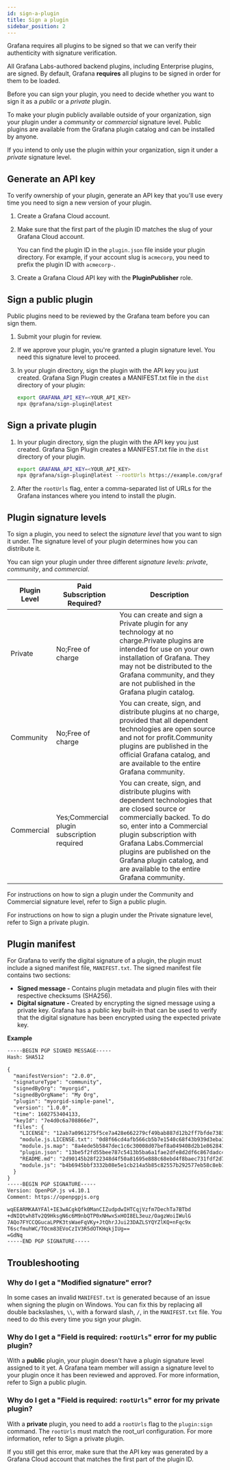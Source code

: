 ```yaml
---
id: sign-a-plugin
title: Sign a plugin
sidebar_position: 2
---
```


<head>
  <meta name="robots" content="noindex" />
</head>

Grafana requires all plugins to be signed so that we can verify their authenticity with signature verification.

All Grafana Labs-authored backend plugins, including Enterprise plugins, are signed. By default, Grafana **requires** all plugins to be signed in order for them to be loaded.

Before you can sign your plugin, you need to decide whether you want to sign it as a _public_ or a _private_ plugin.

To make your plugin publicly available outside of your organization, sign your plugin under a _community_ or _commercial_ signature level. Public plugins are available from the Grafana plugin catalog and can be installed by anyone.

If you intend to only use the plugin within your organization, sign it under a _private_ signature level.

## Generate an API key

To verify ownership of your plugin, generate an API key that you'll use every time you need to sign a new version of your plugin.

1.  Create a Grafana Cloud account.

2.  Make sure that the first part of the plugin ID matches the slug of your Grafana Cloud account.

    You can find the plugin ID in the `plugin.json` file inside your plugin directory. For example, if your account slug is `acmecorp`, you need to prefix the plugin ID with `acmecorp-`.

3.  Create a Grafana Cloud API key with the **PluginPublisher** role.

## Sign a public plugin

Public plugins need to be reviewed by the Grafana team before you can sign them.

1.  Submit your plugin for review.
2.  If we approve your plugin, you're granted a plugin signature level. You need this signature level to proceed.
3.  In your plugin directory, sign the plugin with the API key you just created. Grafana Sign Plugin creates a MANIFEST.txt file in the `dist` directory of your plugin:

    ```bash
    export GRAFANA_API_KEY=<YOUR_API_KEY>
    npx @grafana/sign-plugin@latest
    ```

## Sign a private plugin

1.  In your plugin directory, sign the plugin with the API key you just created. Grafana Sign Plugin creates a MANIFEST.txt file in the `dist` directory of your plugin.

    ```bash
    export GRAFANA_API_KEY=<YOUR_API_KEY>
    npx @grafana/sign-plugin@latest --rootUrls https://example.com/grafana
    ```

2.  After the `rootUrls` flag, enter a comma-separated list of URLs for the Grafana instances where you intend to install the plugin.

## Plugin signature levels

To sign a plugin, you need to select the _signature level_ that you want to sign it under. The signature level of your plugin determines how you can distribute it.

You can sign your plugin under three different _signature levels_: _private_, _community_, and _commercial_.

| **Plugin Level** | **Paid Subscription Required?**             | **Description**                                                                                                                                                                                                                                                                                                    |
| ---------------- | ------------------------------------------- | ------------------------------------------------------------------------------------------------------------------------------------------------------------------------------------------------------------------------------------------------------------------------------------------------------------------ |
| Private          | No;Free of charge                           | You can create and sign a Private plugin for any technology at no charge.Private plugins are intended for use on your own installation of Grafana. They may not be distributed to the Grafana community, and they are not published in the Grafana plugin catalog.                                                 |
| Community        | No;Free of charge                           | You can create, sign, and distribute plugins at no charge, provided that all dependent technologies are open source and not for profit.Community plugins are published in the official Grafana catalog, and are available to the entire Grafana community.                                                         |
| Commercial       | Yes;Commercial plugin subscription required | You can create, sign, and distribute plugins with dependent technologies that are closed source or commercially backed. To do so, enter into a Commercial plugin subscription with Grafana Labs.Commercial plugins are published on the Grafana plugin catalog, and are available to the entire Grafana community. |

For instructions on how to sign a plugin under the Community and Commercial signature level, refer to Sign a public plugin.

For instructions on how to sign a plugin under the Private signature level, refer to Sign a private plugin.

## Plugin manifest

For Grafana to verify the digital signature of a plugin, the plugin must include a signed manifest file, `MANIFEST.txt`. The signed manifest file contains two sections:

- **Signed message -** Contains plugin metadata and plugin files with their respective checksums (SHA256).
- **Digital signature -** Created by encrypting the signed message using a private key. Grafana has a public key built-in that can be used to verify that the digital signature has been encrypted using the expected private key.

**Example**

```txt
-----BEGIN PGP SIGNED MESSAGE-----
Hash: SHA512

{
  "manifestVersion": "2.0.0",
  "signatureType": "community",
  "signedByOrg": "myorgid",
  "signedByOrgName": "My Org",
  "plugin": "myorgid-simple-panel",
  "version": "1.0.0",
  "time": 1602753404133,
  "keyId": "7e4d0c6a708866e7",
  "files": {
    "LICENSE": "12ab7a0961275f5ce7a428e662279cf49bab887d12b2ff7bfde738346178c28c",
    "module.js.LICENSE.txt": "0d8f66cd4afb566cb5b7e1540c68f43b939d3eba12ace290f18abc4f4cb53ed0",
    "module.js.map": "8a4ede5b5847dec1c6c30008d07bef8a049408d2b1e862841e30357f82e0fa19",
    "plugin.json": "13be5f2fd55bee787c5413b5ba6a1fae2dfe8d2df6c867dadc4657b98f821f90",
    "README.md": "2d90145b28f22348d4f50a81695e888c68ebd4f8baec731fdf2d79c8b187a27f",
    "module.js": "b4b6945bbf3332b08e5e1cb214a5b85c82557b292577eb58c8eb1703bc8e4577"
  }
}
-----BEGIN PGP SIGNATURE-----
Version: OpenPGP.js v4.10.1
Comment: https://openpgpjs.org

wqEEARMKAAYFAl+IE3wACgkQfk0ManCIZudpdwIHTCqjVzfm7DechTa7BTbd
+dNIQtwh8Tv2Q9HksgN6c6M9nbQTP0xNHwxSxHOI8EL3euz/OagzWoiIWulG
7AQo7FYCCQGucaLPPK3tsWaeFqVKy+JtQhrJJui23DAZLSYQYZlKQ+nFqc9x
T6scfmuhWC/TOcm83EVoCzIV3R5dOTKHqkjIUg==
=GdNq
-----END PGP SIGNATURE-----
```

## Troubleshooting

### Why do I get a "Modified signature" error?

In some cases an invalid `MANIFEST.txt` is generated because of an issue when signing the plugin on Windows. You can fix this by replacing all double backslashes, `\\`, with a forward slash, `/`, in the `MANIFEST.txt` file. You need to do this every time you sign your plugin.

### Why do I get a "Field is required: `rootUrls`" error for my public plugin?

With a **public** plugin, your plugin doesn't have a plugin signature level assigned to it yet. A Grafana team member will assign a signature level to your plugin once it has been reviewed and approved. For more information, refer to Sign a public plugin.

### Why do I get a "Field is required: `rootUrls`" error for my private plugin?

With a **private** plugin, you need to add a `rootUrls` flag to the `plugin:sign` command. The `rootUrls` must match the root_url configuration. For more information, refer to Sign a private plugin.

If you still get this error, make sure that the API key was generated by a Grafana Cloud account that matches the first part of the plugin ID.

